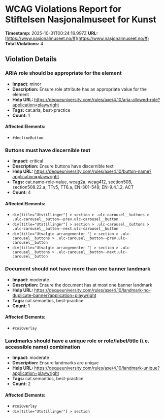 # WCAG Violations Report for Stiftelsen Nasjonalmuseet for Kunst

**Timestamp:** 2025-10-31T00:24:16.997Z
**URL:** [https://www.nasjonalmuseet.no/#](https://www.nasjonalmuseet.no/#)
**Total Violations:** 4

## Violation Details

### ARIA role should be appropriate for the element

- **Impact:** minor
- **Description:** Ensure role attribute has an appropriate value for the element
- **Help URL:** https://dequeuniversity.com/rules/axe/4.10/aria-allowed-role?application=playwright
- **Tags:** cat.aria, best-practice
- **Count:** 1

#### Affected Elements:

- `#declineButton`

### Buttons must have discernible text

- **Impact:** critical
- **Description:** Ensure buttons have discernible text
- **Help URL:** https://dequeuniversity.com/rules/axe/4.10/button-name?application=playwright
- **Tags:** cat.name-role-value, wcag2a, wcag412, section508, section508.22.a, TTv5, TT6.a, EN-301-549, EN-9.4.1.2, ACT
- **Count:** 4

#### Affected Elements:

- `div[title="Utstillinger"] > section > .ulc-carousel__buttons > .ulc-carousel__button--prev.ulc-carousel__button`
- `div[title="Utstillinger"] > section > .ulc-carousel__buttons > .ulc-carousel__button--next.ulc-carousel__button`
- `div[title="Utvalgte arrangementer "] > section > .ulc-carousel__buttons > .ulc-carousel__button--prev.ulc-carousel__button`
- `div[title="Utvalgte arrangementer "] > section > .ulc-carousel__buttons > .ulc-carousel__button--next.ulc-carousel__button`

### Document should not have more than one banner landmark

- **Impact:** moderate
- **Description:** Ensure the document has at most one banner landmark
- **Help URL:** https://dequeuniversity.com/rules/axe/4.10/landmark-no-duplicate-banner?application=playwright
- **Tags:** cat.semantics, best-practice
- **Count:** 1

#### Affected Elements:

- `#coiOverlay`

### Landmarks should have a unique role or role/label/title (i.e. accessible name) combination

- **Impact:** moderate
- **Description:** Ensure landmarks are unique
- **Help URL:** https://dequeuniversity.com/rules/axe/4.10/landmark-unique?application=playwright
- **Tags:** cat.semantics, best-practice
- **Count:** 2

#### Affected Elements:

- `#coiOverlay`
- `div[title="Utstillinger"] > section`
